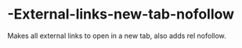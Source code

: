 # -External-links-new-tab-nofollow
Makes all external links to open in a new tab, also adds rel nofollow.
